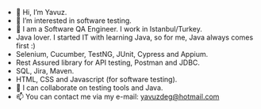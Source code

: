 - 👋 Hi, I’m Yavuz.
- 👀 I’m interested in software testing.
- 🌱 I am a Software QA Engineer. I work in Istanbul/Turkey.
- Java lover. I started IT with learning Java, so for me, Java always comes first :)
- Selenium, Cucumber, TestNG, JUnit, Cypress and Appium.
- Rest Assured library for API testing, Postman and JDBC.
- SQL, Jira, Maven.
- HTML, CSS and Javascript (for software testing).
- 💞️ I can collaborate on testing tools and Java.
- 📫 You can contact me via my e-mail: yavuzdeg@hotmail.com

<!---
yavuzdeg/yavuzdeg is a ✨ special ✨ repository because its `README.md` (this file) appears on your GitHub profile.
You can click the Preview link to take a look at your changes.
--->

